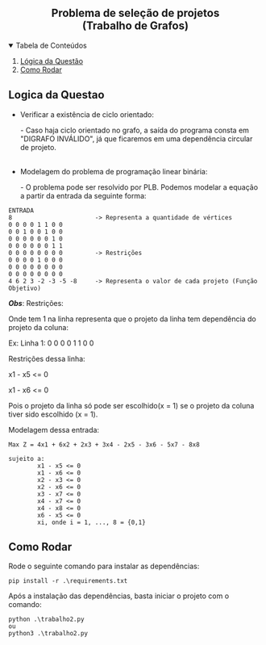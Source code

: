 <div align="center">

<h2>Problema de seleção de projetos <br>(Trabalho de Grafos)</h2>
</div>

<details open="open">
  <summary> Tabela de Conteúdos</summary>
  <ol>
    <li>
      <a href="#logica-da-questao">Lógica da Questão</a>
    </li>
    <li>
      <a href="#como-rodar">Como Rodar</a>
    </li>
  </ol>
</details>

## Logica da Questao

<ul>
    <li>
        <a>Verificar a existência de ciclo orientado:</a>
        <p>- Caso haja ciclo orientado no grafo, a saída do programa consta em "DIGRAFO INVÁLIDO", já que ficaremos em uma dependência circular de projeto.</p>
    </li>
    <br>
    <li>
        <a>Modelagem do problema de programação linear binária:</a>
        <p>
        - O problema pode ser resolvido por PLB. Podemos modelar a equação a partir da entrada da seguinte forma:
        </p>
    </li>
</ul>

```
ENTRADA
8                       -> Representa a quantidade de vértices
0 0 0 0 1 1 0 0
0 0 1 0 0 1 0 0
0 0 0 0 0 0 1 0
0 0 0 0 0 0 1 1
0 0 0 0 0 0 0 0         -> Restrições
0 0 0 0 1 0 0 0
0 0 0 0 0 0 0 0
0 0 0 0 0 0 0 0
4 6 2 3 -2 -3 -5 -8     -> Representa o valor de cada projeto (Função Objetivo)
```

**_Obs_**: Restrições:

Onde tem 1 na linha representa que o projeto da linha tem dependência do projeto da coluna:

Ex:
Linha 1:
0 0 0 0 1 1 0 0

Restrições dessa linha:

x1 - x5 <= 0

x1 - x6 <= 0

Pois o projeto da linha só pode ser escolhido(x = 1) se o projeto da coluna tiver sido escolhido (x = 1).

Modelagem dessa entrada:

```
Max Z = 4x1 + 6x2 + 2x3 + 3x4 - 2x5 - 3x6 - 5x7 - 8x8

sujeito a:
        x1 - x5 <= 0
        x1 - x6 <= 0
        x2 - x3 <= 0
        x2 - x6 <= 0
        x3 - x7 <= 0
        x4 - x7 <= 0
        x4 - x8 <= 0
        x6 - x5 <= 0
        xi, onde i = 1, ..., 8 = {0,1}
```

## Como Rodar

Rode o seguinte comando para instalar as dependências:

```
pip install -r .\requirements.txt
```

Após a instalação das dependências, basta iniciar o projeto com o comando:

```
python .\trabalho2.py
ou
python3 .\trabalho2.py
```
